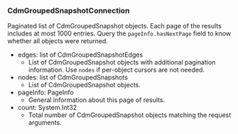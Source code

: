 ### CdmGroupedSnapshotConnection
Paginated list of CdmGroupedSnapshot objects. Each page of the results includes at most 1000 entries. Query the `pageInfo.hasNextPage` field to know whether all objects were returned.

- edges: list of CdmGroupedSnapshotEdges
  - List of CdmGroupedSnapshot objects with additional pagination information. Use `nodes` if per-object cursors are not needed.
- nodes: list of CdmGroupedSnapshots
  - List of CdmGroupedSnapshot objects.
- pageInfo: PageInfo
  - General information about this page of results.
- count: System.Int32
  - Total number of CdmGroupedSnapshot objects matching the request arguments.
